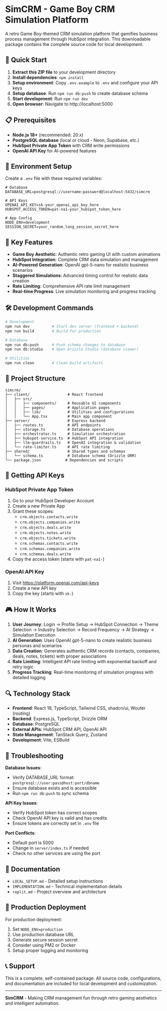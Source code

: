 # SimCRM - Game Boy CRM Simulation Platform

A retro Game Boy-themed CRM simulation platform that gamifies business process management through HubSpot integration. This downloadable package contains the complete source code for local development.

## 🚀 Quick Start

1. **Extract this ZIP file** to your development directory
2. **Install dependencies**: `npm install`
3. **Setup environment**: Copy `.env.example` to `.env` and configure your API keys
4. **Setup database**: Run `npm run db:push` to create database schema
5. **Start development**: Run `npm run dev`
6. **Open browser**: Navigate to http://localhost:5000

## 📋 Prerequisites

- **Node.js 18+** (recommended: 20.x)
- **PostgreSQL database** (local or cloud - Neon, Supabase, etc.)
- **HubSpot Private App Token** with CRM write permissions
- **OpenAI API Key** for AI-powered features

## 🔧 Environment Setup

Create a `.env` file with these required variables:

```env
# Database
DATABASE_URL=postgresql://username:password@localhost:5432/simcrm

# API Keys
OPENAI_API_KEY=sk-your_openai_api_key_here
HUBSPOT_ACCESS_TOKEN=pat-na1-your_hubspot_token_here

# App Config
NODE_ENV=development
SESSION_SECRET=your_random_long_session_secret_here
```

## 🎯 Key Features

- **Game Boy Aesthetic**: Authentic retro gaming UI with custom animations
- **HubSpot Integration**: Complete CRM data simulation and management
- **AI-Powered Generation**: OpenAI gpt-5-nano for realistic business scenarios
- **Staggered Simulations**: Advanced timing control for realistic data creation
- **Rate Limiting**: Comprehensive API rate limit management
- **Real-time Progress**: Live simulation monitoring and progress tracking

## 🛠 Development Commands

```bash
# Development
npm run dev          # Start dev server (frontend + backend)
npm run build        # Build for production

# Database
npm run db:push      # Push schema changes to database
npm run db:studio    # Open Drizzle Studio (database viewer)

# Utilities
npm run clean        # Clean build artifacts
```

## 📁 Project Structure

```
simcrm/
├── client/                 # React frontend
│   ├── src/
│   │   ├── components/     # Reusable UI components
│   │   ├── pages/          # Application pages
│   │   ├── lib/            # Utilities and configurations
│   │   └── App.tsx         # Main app component
├── server/                 # Express backend
│   ├── routes.ts           # API endpoints
│   ├── storage.ts          # Database operations
│   ├── orchestrator.ts     # Simulation orchestration
│   ├── hubspot-service.ts  # HubSpot API integration
│   ├── llm-guardrails.ts   # OpenAI integration & validation
│   └── rate-limiter.ts     # API rate limiting
├── shared/                 # Shared types and schemas
│   └── schema.ts           # Database schema (Drizzle ORM)
└── package.json           # Dependencies and scripts
```

## 🔐 Getting API Keys

### HubSpot Private App Token
1. Go to your HubSpot Developer Account
2. Create a new Private App
3. Grant these scopes:
   - `crm.objects.contacts.write`
   - `crm.objects.companies.write` 
   - `crm.objects.deals.write`
   - `crm.objects.notes.write`
   - `crm.objects.tickets.write`
   - `crm.schemas.contacts.write`
   - `crm.schemas.companies.write`
   - `crm.schemas.deals.write`
4. Copy the access token (starts with `pat-na1-`)

### OpenAI API Key
1. Visit https://platform.openai.com/api-keys
2. Create a new API key
3. Copy the key (starts with `sk-`)

## 🎮 How It Works

1. **User Journey**: Login → Profile Setup → HubSpot Connection → Theme Selection → Industry Selection → Record Frequency → AI Strategy → Simulation Execution
2. **AI Generation**: Uses OpenAI gpt-5-nano to create realistic business personas and scenarios
3. **Data Creation**: Generates authentic CRM records (contacts, companies, deals, notes, tickets) with proper associations
4. **Rate Limiting**: Intelligent API rate limiting with exponential backoff and retry logic
5. **Progress Tracking**: Real-time monitoring of simulation progress with detailed logging

## 🔍 Technology Stack

- **Frontend**: React 18, TypeScript, Tailwind CSS, shadcn/ui, Wouter (routing)
- **Backend**: Express.js, TypeScript, Drizzle ORM
- **Database**: PostgreSQL
- **External APIs**: HubSpot CRM API, OpenAI API
- **State Management**: TanStack Query, Zustand
- **Development**: Vite, ESBuild

## 🐛 Troubleshooting

**Database Issues**:
- Verify DATABASE_URL format: `postgresql://user:pass@host:port/dbname`
- Ensure database exists and is accessible
- Run `npm run db:push` to sync schema

**API Key Issues**:
- Verify HubSpot token has correct scopes
- Check OpenAI API key is valid and has credits
- Ensure tokens are correctly set in `.env` file

**Port Conflicts**:
- Default port is 5000
- Change in `server/index.ts` if needed
- Check no other services are using the port

## 📄 Documentation

- `LOCAL_SETUP.md` - Detailed setup instructions
- `IMPLEMENTATION.md` - Technical implementation details
- `replit.md` - Project overview and architecture

## 🚀 Production Deployment

For production deployment:
1. Set `NODE_ENV=production`
2. Use production database URL
3. Generate secure session secret
4. Consider using PM2 or Docker
5. Setup proper logging and monitoring

## 📞 Support

This is a complete, self-contained package. All source code, configurations, and documentation are included for local development and customization.

---

**SimCRM** - Making CRM management fun through retro gaming aesthetics and intelligent automation.